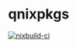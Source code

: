 # qnixpkgs

[![nixbuild-ci](https://github.com/Samayel/qnixpkgs/actions/workflows/nixbuild-ci.yml/badge.svg)](https://github.com/Samayel/qnixpkgs/actions/workflows/nixbuild-ci.yml)

